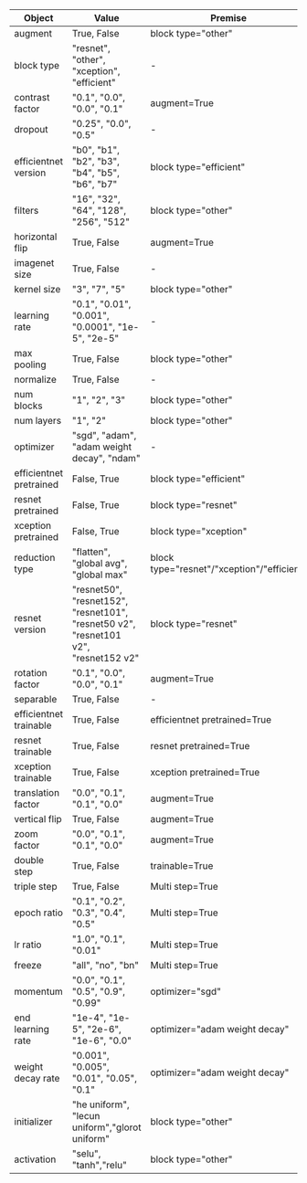 | Object                  | Value                                                                               | Premise                                    |
|-------------------------|-------------------------------------------------------------------------------------|--------------------------------------------|
| augment                 | True, False                                                                         | block type="other"                         |
| block type              | "resnet", "other", "xception", "efficient"                                          | -                                          |
| contrast factor         | "0.1", "0.0", "0.0", "0.1"                                                          | augment=True                               |
| dropout                 | "0.25", "0.0", "0.5"                                                                | -                                          |
| efficientnet version    | "b0", "b1", "b2", "b3", "b4", "b5", "b6", "b7"                                      | block type="efficient"                     |
| filters                 | "16", "32", "64", "128", "256", "512"                                               | block type="other"                         |
| horizontal flip         | True, False                                                                         | augment=True                               |
| imagenet size           | True, False                                                                         | -                                          |
| kernel size             | "3", "7", "5"                                                                       | block type="other"                         |
| learning rate           | "0.1", "0.01", "0.001", "0.0001", "1e-5", "2e-5"                                    | -                                          |
| max pooling             | True, False                                                                         | block type="other"                         |
| normalize               | True, False                                                                         | -                                          |
| num blocks              | "1", "2", "3"                                                                       | block type="other"                         |
| num layers              | "1", "2"                                                                            | block type="other"                         |
| optimizer               | "sgd", "adam", "adam weight decay", "ndam"                                          | -                                          |
| efficientnet pretrained | False, True                                                                         | block type="efficient"                     |
| resnet pretrained       | False, True                                                                         | block type="resnet"                        |
| xception pretrained     | False, True                                                                         | block type="xception"                      |
| reduction type          | "flatten", "global avg", "global max"                                               | block type="resnet"/"xception"/"efficient" |
| resnet version          | "resnet50", "resnet152", "resnet101", "resnet50 v2", "resnet101 v2", "resnet152 v2" | block type="resnet"                        |
| rotation factor         | "0.1", "0.0", "0.0", "0.1"                                                          | augment=True                               |
| separable               | True, False                                                                         | -                                          |
| efficientnet trainable  | True, False                                                                         | efficientnet pretrained=True               |
| resnet trainable        | True, False                                                                         | resnet pretrained=True                     |
| xception trainable      | True, False                                                                         | xception pretrained=True                   |
| translation factor      | "0.0", "0.1", "0.1", "0.0"                                                          | augment=True                               |
| vertical flip           | True, False                                                                         | augment=True                               |
| zoom factor             | "0.0", "0.1", "0.1", "0.0"                                                          | augment=True                               |
| double step             | True, False                                                                         | trainable=True                             |
| triple step             | True, False                                                                         | Multi step=True                            |
| epoch ratio             | "0.1", "0.2", "0.3", "0.4", "0.5"                                                   | Multi step=True                            |
| lr ratio                | "1.0", "0.1", "0.01"                                                                | Multi step=True                            |
| freeze                  | "all", "no", "bn"                                                                   | Multi step=True                            |
| momentum                | "0.0", "0.1", "0.5", "0.9", "0.99"                                                  | optimizer="sgd"                            |
| end learning rate       | "1e-4", "1e-5", "2e-6", "1e-6", "0.0"                                               | optimizer="adam weight decay"              |
| weight decay rate       | "0.001", "0.005", "0.01", "0.05", "0.1"                                             | optimizer="adam weight decay"              |
| initializer             | "he uniform", "lecun uniform","glorot uniform"                                      | block type="other"                         |
| activation              | "selu", "tanh","relu"                                                               | block type="other"                         |